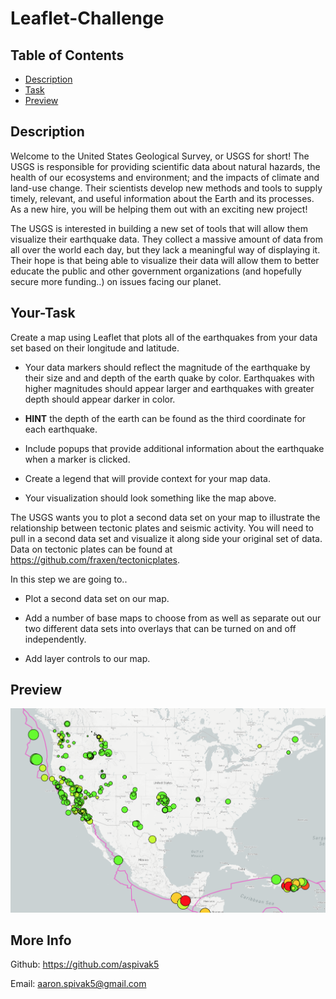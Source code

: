 # Leaflet-Challenge

## Table of Contents
* [Description](#description)
* [Task](#Your-Task)
* [Preview](#preview)

## Description
Welcome to the United States Geological Survey, or USGS for short! The USGS is responsible for providing scientific data about natural hazards, the health of our ecosystems and environment; and the impacts of climate and land-use change. Their scientists develop new methods and tools to supply timely, relevant, and useful information about the Earth and its processes. As a new hire, you will be helping them out with an exciting new project!

The USGS is interested in building a new set of tools that will allow them visualize their earthquake data. They collect a massive amount of data from all over the world each day, but they lack a meaningful way of displaying it. Their hope is that being able to visualize their data will allow them to better educate the public and other government organizations (and hopefully secure more funding..) on issues facing our planet.

## Your-Task
Create a map using Leaflet that plots all of the earthquakes from your data set based on their longitude and latitude.

   * Your data markers should reflect the magnitude of the earthquake by their size and and depth of the earth quake by color. Earthquakes with higher magnitudes should appear larger and earthquakes with greater depth should appear darker in color.

   * **HINT** the depth of the earth can be found as the third coordinate for each earthquake.

   * Include popups that provide additional information about the earthquake when a marker is clicked.

   * Create a legend that will provide context for your map data.

   * Your visualization should look something like the map above.

The USGS wants you to plot a second data set on your map to illustrate the relationship between tectonic plates and seismic activity. You will need to pull in a second data set and visualize it along side your original set of data. Data on tectonic plates can be found at <https://github.com/fraxen/tectonicplates>.

In this step we are going to..

* Plot a second data set on our map.

* Add a number of base maps to choose from as well as separate out our two different data sets into overlays that can be turned on and off independently.

* Add layer controls to our map.


## Preview
![Preview](imgs/pic1.png)


## More Info
Github: https://github.com/aspivak5

Email: aaron.spivak5@gmail.com